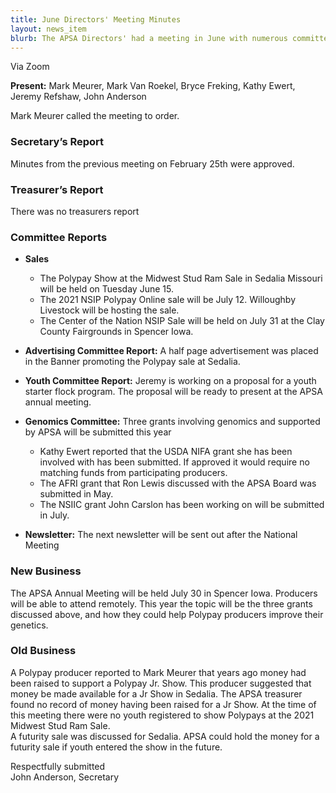 ```yaml
---
title: June Directors' Meeting Minutes
layout: news_item
blurb: The APSA Directors' had a meeting in June with numerous committee reports including a discussion of upcoming sales, upcoming grant proposal submissions, and the annual meeting
---
```


Via Zoom

**Present:**  Mark Meurer, Mark Van Roekel, Bryce Freking, Kathy Ewert, Jeremy Refshaw, John Anderson

Mark Meurer called the meeting to order.

### Secretary’s Report

Minutes from the previous meeting on February 25th were approved.

### Treasurer’s Report

There was no treasurers report


### Committee Reports

* **Sales**
  * The Polypay Show at the Midwest Stud Ram Sale in Sedalia Missouri will be held on Tuesday June 15.
  * The 2021 NSIP Polypay Online sale will be July 12.  Willoughby Livestock will be hosting the sale.
  * The Center of the Nation NSIP Sale will be held on July 31 at the Clay County Fairgrounds in Spencer Iowa.

* **Advertising Committee Report:** A half page advertisement was placed in the Banner promoting the Polypay sale at Sedalia.
* **Youth Committee Report:** Jeremy is working on a proposal for a youth starter flock program.  The proposal will be ready to present at the APSA annual meeting.
* **Genomics Committee:** Three grants involving genomics and supported by APSA will be submitted this year
  * Kathy Ewert reported that the USDA NIFA grant she has been involved with has been submitted.  If approved it would require no matching funds from participating producers.  
  * The AFRI grant that Ron Lewis discussed with the APSA Board was submitted in May.  
  * The NSIIC grant John Carslon has been working on will be submitted in July.
* **Newsletter:** The next newsletter will be sent out after the National Meeting


### New Business
The APSA Annual Meeting will be held July 30 in Spencer Iowa.  Producers will be able to attend remotely.  This year the topic will be the three grants discussed above, and how they could help Polypay producers improve their genetics.


### Old Business
A Polypay producer reported to Mark Meurer that years ago money had been raised to support a Polypay Jr. Show.  This producer suggested that money be made available for a Jr Show in Sedalia. The APSA treasurer found no record of money having been raised for a Jr Show. At the time of this meeting there were no youth registered to show Polypays at the 2021 Midwest Stud Ram Sale.  
A futurity sale was discussed for Sedalia. APSA could hold the money for a futurity sale if youth entered the show in the future.


Respectfully submitted<br>
John Anderson, Secretary
